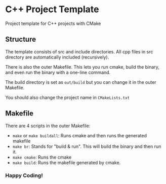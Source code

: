 # C++ Project Template
Project template for C++ projects with CMake

## Structure
The template consists of src and include directories. All cpp files in src directory are
automatically included (recursively).

There is also the outer Makefile. This lets you run cmake, build the binary, and even run
the binary with a one-line command.

The build directory is set as `out/build` but you can change it in the outer Makefile.

You should also change the project name in `CMakeLists.txt`

## Makefile
There are 4 scripts in the outer Makefile:

- `make` or `make buildall`: Runs cmake and then runs the generated makefile
- `make br`: Stands for "build & run". This will build the binary and then run it.
- `make cmake`: Runs the cmake
- `make build`: Runs the makefile generated by cmake.

### Happy Coding!
